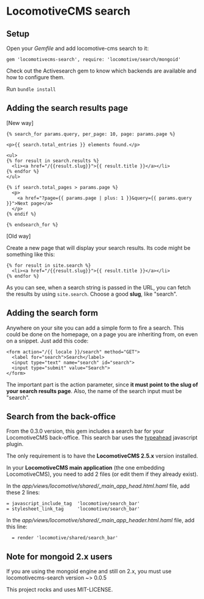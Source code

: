 # LocomotiveCMS search

## Setup

Open your _Gemfile_ and add locomotive-cms search to it:

    gem 'locomotivecms-search', require: 'locomotive/search/mongoid'

Check out the Activesearch gem to know which backends are available and how to configure them.

Run `bundle install`

## Adding the search results page

[New way]

    {% search_for params.query, per_page: 10, page: params.page %}

    <p>{{ search.total_entries }} elements found.</p>

    <ul>
    {% for result in search.results %}
      <li><a href="/{{result.slug}}">{{ result.title }}</a></li>
    {% endfor %}
    </ul>

    {% if search.total_pages > params.page %}
      <p>
        <a href="?page={{ params.page | plus: 1 }}&query={{ params.query }}">Next page</a>
      </p>
    {% endif %}

    {% endsearch_for %}

[Old way]

Create a new page that will display your search results. Its code might be something like this:

    {% for result in site.search %}
      <li><a href="/{{result.slug}}">{{ result.title }}</a></li>
    {% endfor %}

As you can see, when a search string is passed in the URL, you can fetch the results by using `site.search`.
Choose a good __slug__, like "search".

## Adding the search form

Anywhere on your site you can add a simple form to fire a search. This could be done on the homepage, on a page you are inheriting from, on even on a snippet.
Just add this code:

    <form action="/{{ locale }}/search" method="GET">
      <label for="search">Search</label>
      <input type="text" name="search" id="search">
      <input type="submit" value="Search">
    </form>

The important part is the action parameter, since __it must point to the slug of your search results page__.
Also, the name of the search input must be "search".

## Search from the back-office

From the 0.3.0 version, this gem includes a search bar for your LocomotiveCMS back-office. This search bar uses the [typeahead](http://twitter.github.io/typeahead.js/) javascript plugin.

The only requirement is to have the **LocomotiveCMS 2.5.x** version installed.

In your **LocomotiveCMS main application** (the one embedding LocomotiveCMS), you need to add 2 files (or edit them if they already exist).

In the *app/views/locomotive/shared/_main_app_head.html.haml* file, add these 2 lines:

    = javascript_include_tag  'locomotive/search_bar'
    = stylesheet_link_tag     'locomotive/search_bar'

In the *app/views/locomotive/shared/_main_app_header.html.haml* file, add this line:

      = render 'locomotive/shared/search_bar'


## Note for mongoid 2.x users

If you are using the mongoid engine and still on 2.x, you must use locomotivecms-search version ~> 0.0.5

This project rocks and uses MIT-LICENSE.